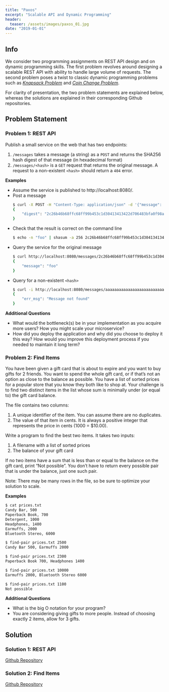 ```yaml
---
title: "Paxos"
excerpt: "Scalable API and Dynamic Programming"
header:
  teaser: /assets/images/paxos_01.jpg
date: "2019-01-01"   
---
```


## Info

We consider two programming assignments on REST API design and on dynamic programming skills. The first problem revolves around designing a scalable REST API with ability to handle large volume of requests. The second problem poses a twist to classic dynamic programming problems such as [*Knapsack Problem*](https://en.wikipedia.org/wiki/Knapsack_problem) and [*Coin Change Problem*](https://en.wikipedia.org/wiki/Change-making_problem).

For clarity of presentation, the two problem statements are explained below, whereas the solutions are explained in their corresponding Github repositories.

## Problem Statement

### Problem 1: REST API

Publish a small service on the web that has two endpoints:
1. `/messages` takes a message (a string) as a `POST` and returns the SHA256 hash digest of that message (in hexadecimal format)
2. `/messages/<hash>` is a `GET` request that returns the original message. A request to a non-existent `<hash>` should return a `404` error.

**Examples**

+ Assume the service is published to http://localhost:8080/.
+ Post a message
    ```bash
    $ curl -X POST -H "Content-Type: application/json" -d '{"message": "foo"}' http://localhost:8080/messages
    {
        "digest": "2c26b46b68ffc68ff99b453c1d30413413422d706483bfa0f98a5e886266e7ae"
    }
    ```
+ Check that the result is correct on the command line
    ```bash
    $ echo -n "foo" | shasum -a 256 2c26b46b68ffc68ff99b453c1d30413413422d706483bfa0f98a5e886266e7ae -
    ```
+ Query the service for the original message
    ```bash
    $ curl http://localhost:8080/messages/2c26b46b68ffc68ff99b453c1d30413413422d706483bfa0f98a5e886266e7ae
    {
        "message": "foo"
    }
    ```
+ Query for a non-existent `<hash>`
    ```bash
    $ curl -i http://localhost:8080/messages/aaaaaaaaaaaaaaaaaaaaaaaaaaaaaaaaaaaaaaaaaaaaaaaaaaaaaaaaaaaaaaaa 
    {
        "err_msg": "Message not found"
    }
    ```

**Additional Questions**

+ What would the bottleneck(s) be in your implementation as you acquire more users? How you might scale your microservice?
+ How did you deploy the application and why did you choose to deploy it this way? How would you improve this deployment process if you needed to maintain it long term?

### Problem 2: Find Items

You have been given a gift card that is about to expire and you want to buy gifts for 2 friends. You want to spend the whole gift card, or if that’s not an option as close to the balance as possible. You have a list of sorted prices for a popular store that you know they both like to shop at. Your challenge is to find two distinct items in the list whose sum is minimally under (or equal to) the gift card balance.

The file contains two columns:
1. A unique identifier of the item. You can assume there are no duplicates.
2. The value of that item in cents. It is always a positive integer that represents the price in cents (1000 = $10.00).

Write a program to find the best two items. It takes two inputs:
1. A filename with a list of sorted prices
2. The balance of your gift card

If no two items have a sum that is less than or equal to the balance on the gift card, print “Not possible”. You don’t have to return every possible pair that is under the balance, just one such pair.

Note: There may be many rows in the file, so be sure to optimize your solution to scale.

**Examples**

```bash
$ cat prices.txt
Candy Bar, 500
Paperback Book, 700
Detergent, 1000
Headphones, 1400
Earmuffs, 2000
Bluetooth Stereo, 6000
```
```bash
$ find-pair prices.txt 2500
Candy Bar 500, Earmuffs 2000
```
```bash
$ find-pair prices.txt 2300
Paperback Book 700, Headphones 1400
```
```bash
$ find-pair prices.txt 10000
Earmuffs 2000, Bluetooth Stereo 6000
```
```bash
$ find-pair prices.txt 1100
Not possible
```

**Additional Questions**

+ What is the big O notation for your program?
+ You are considering giving gifts to more people. Instead of choosing exactly 2 items, allow for 3 gifts.

## Solution

### Solution 1: REST API
[Github Repository](https://github.com/Adaickalavan/paxos/tree/master/RESTApi)

### Solution 2: Find Items
[Github Repository](https://github.com/Adaickalavan/paxos/tree/master/FindItems)
